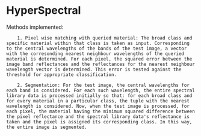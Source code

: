 # HyperSpectral

Methods implemented:

        1. Pixel wise matching with queried material: The broad class and specific material within that class is taken as input. Corresponding to the central wavelengths of the bands of the test image, a vector with the corresonding nearest neighbour wavelengths of the queried material is determined. For each pixel, the squared error between the image band reflectances and the reflectances for the nearest neighbour wavelength vector is determined. This error is tested against the threshold for appropriate classification.

        2. Segmentation: For the test image, the central wavelengths for each band is considered. For each such wavelength, the entire spectral library data is processed initially so that: for each broad class and for every material in a particular class, the tuple with the nearest wavelength is considered. Now, when the test image is processed, for each pixel, the material having the minimum squared difference between the pixel reflectance and the spectral library data's reflectance is taken and the pixel is assigned its corresponding class. In this way, the entire image is segmented.
